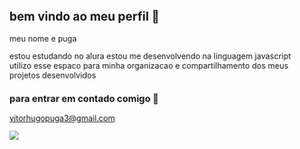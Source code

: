 ## bem vindo ao meu perfil 🐲

meu nome e puga

estou estudando no alura
estou me desenvolvendo na linguagem javascript
utilizo esse espaco para minha organizacao e compartilhamento dos meus projetos desenvolvidos 

### para entrar em contado comigo 📧

vitorhugopuga3@gmail.com

![](https://media1.tenor.com/m/x3aDejIQd0sAAAAC/lula.gif)
